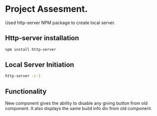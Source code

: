 # Project Assesment.

Used http-server NPM package to create local server.

## Http-server installation

```bash
npm install http-server
```

## Local Server Initiation

```bash
http-server -c-1
```

## Functionality

New component gives the ability to disable any giving button from old component. It also displays the same build info div from old component.
